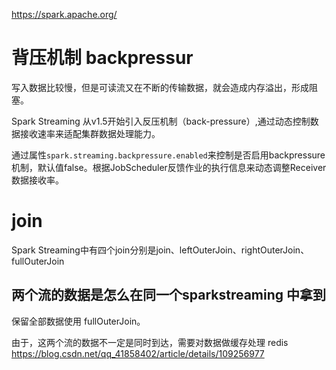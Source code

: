 https://spark.apache.org/

# 背压机制 backpressur
写入数据比较慢，但是可读流又在不断的传输数据，就会造成内存溢出，形成阻塞。

Spark Streaming 从v1.5开始引入反压机制（back-pressure）,通过动态控制数据接收速率来适配集群数据处理能力。

通过属性`spark.streaming.backpressure.enabled`来控制是否启用backpressure机制，默认值false。根据JobScheduler反馈作业的执行信息来动态调整Receiver数据接收率。



# join
Spark Streaming中有四个join分别是join、leftOuterJoin、rightOuterJoin、fullOuterJoin



## 两个流的数据是怎么在同一个sparkstreaming 中拿到
保留全部数据使用 fullOuterJoin。

由于，这两个流的数据不一定是同时到达，需要对数据做缓存处理 redis
https://blog.csdn.net/qq_41858402/article/details/109256977